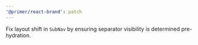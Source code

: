 ```yaml
---
'@primer/react-brand': patch
---
```


Fix layout shift in `SubNav` by ensuring separator visibility is determined pre-hydration.
